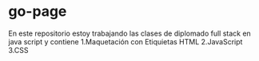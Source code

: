 # go-page
En este repositorio estoy trabajando las clases de diplomado full stack en java script y contiene
1.Maquetación con Etiquietas HTML
2.JavaScript
3.CSS
